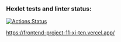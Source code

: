 ### Hexlet tests and linter status:
[![Actions Status](https://github.com/NastyaSia04/frontend-project-11/actions/workflows/hexlet-check.yml/badge.svg)](https://github.com/NastyaSia04/frontend-project-11/actions)

https://frontend-project-11-xi-ten.vercel.app/
